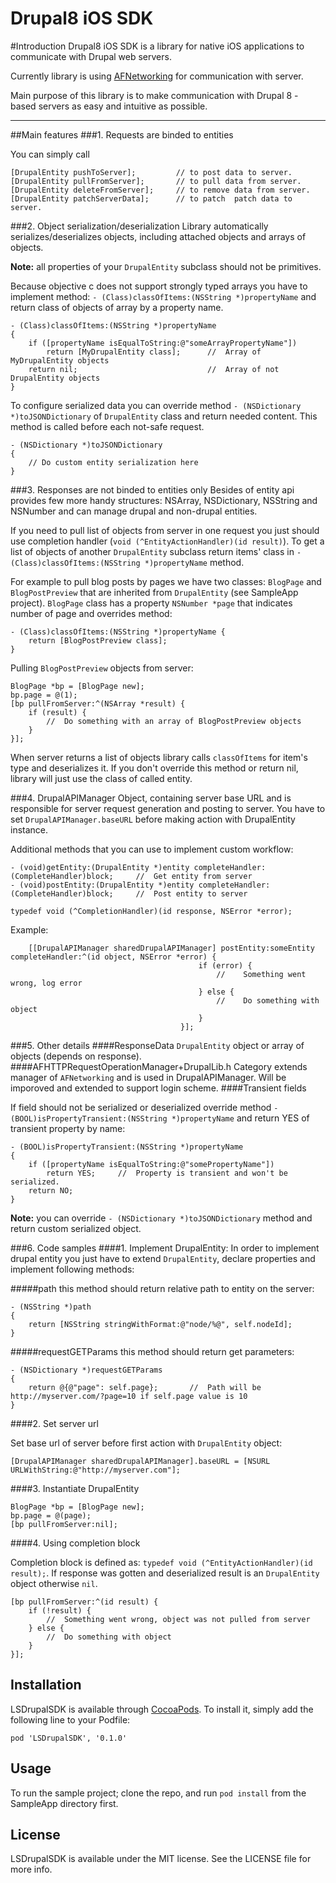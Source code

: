 **Drupal8 iOS SDK**
=====================


#Introduction
Drupal8 iOS SDK is a library for native iOS applications to communicate with Drupal web servers. 

Currently library is using [AFNetworking](https://github.com/AFNetworking/AFNetworking "AFNetworking") for communication with server. 

Main purpose of this library is to make communication with Drupal 8 - based servers as easy and intuitive as possible. 


----------

##Main features
###1. Requests are binded to entities

You can simply call
```
[DrupalEntity pushToServer];         // to post data to server.
[DrupalEntity pullFromServer];       // to pull data from server.
[DrupalEntity deleteFromServer];     // to remove data from server.
[DrupalEntity patchServerData];      // to patch  patch data to server.
```

###2. Object serialization/deserialization
Library automatically serializes/deserializes objects, including attached objects and arrays of objects. 

**Note:** all properties of your ```DrupalEntity``` subclass should not be primitives. 

Because objective c does not support strongly typed arrays you have to implement method: ```- (Class)classOfItems:(NSString *)propertyName``` and return class of objects of array by a property name.

    - (Class)classOfItems:(NSString *)propertyName 
    {
        if ([propertyName isEqualToString:@"someArrayPropertyName"])
            return [MyDrupalEntity class];      //  Array of MyDrupalEntity objects
        return nil;                             //  Array of not DrupalEntity objects
    }

To configure serialized data you can override method ```- (NSDictionary *)toJSONDictionary``` of ```DrupalEntity``` class and return needed content. This method is called before each not-safe request.

    - (NSDictionary *)toJSONDictionary 
    {
        // Do custom entity serialization here
    }

###3. Responses are not binded to entities only
Besides of entity api provides few more handy structures: NSArray, NSDictionary, NSString and NSNumber and can manage drupal and non-drupal entities.

If you need to pull list of objects from server in one request you just should use completion handler (```void (^EntityActionHandler)(id result)```). To get a list of objects of another ```DrupalEntity``` subclass return items' class in ```- (Class)classOfItems:(NSString *)propertyName``` method. 

For example to pull blog posts by pages we have two classes: ```BlogPage``` and ```BlogPostPreview``` that are inherited from ```DrupalEntity``` (see SampleApp project).
```BlogPage``` class has a property ```NSNumber *page``` that indicates number of page and overrides method:

    - (Class)classOfItems:(NSString *)propertyName {
        return [BlogPostPreview class];
    }

Pulling ```BlogPostPreview``` objects from server:

    BlogPage *bp = [BlogPage new];
    bp.page = @(1);
    [bp pullFromServer:^(NSArray *result) {
        if (result) {
            //  Do something with an array of BlogPostPreview objects
        }
    }];
    
When server returns a list of objects library calls ```classOfItems``` for item's type and deserializes it. If you don't override this method or return nil, library will just use the class of called entity.

###4. DrupalAPIManager
Object, containing server base URL and is responsible for server request generation and posting to server. You have to set ```DrupalAPIManager.baseURL``` before making action with DrupalEntity instance.

Additional methods that you can use to implement custom workflow:

    - (void)getEntity:(DrupalEntity *)entity completeHandler:(CompleteHandler)block;     //  Get entity from server 
    - (void)postEntity:(DrupalEntity *)entity completeHandler:(CompleteHandler)block;     //  Post entity to server
    
    typedef void (^CompletionHandler)(id response, NSError *error);
    
Example:

        [[DrupalAPIManager sharedDrupalAPIManager] postEntity:someEntity completeHandler:^(id object, NSError *error) {
                                              if (error) {
                                                  //    Something went wrong, log error
                                              } else {
                                                  //    Do something with object
                                              }
                                          }];

###5. Other details
####ResponseData
```DrupalEntity``` object or array of objects (depends on response). 
####AFHTTPRequestOperationManager+DrupalLib.h
Category extends manager of ```AFNetworking``` and is used in DrupalAPIManager. Will be imporoved and extended to support login scheme.
####Transient fields

If field should not be serialized or deserialized override method ```- (BOOL)isPropertyTransient:(NSString *)propertyName``` and return YES of transient property by name:

    - (BOOL)isPropertyTransient:(NSString *)propertyName
    {
        if ([propertyName isEqualToString:@"somePropertyName"])
            return YES;     //  Property is transient and won't be serialized.
        return NO;
    }
    
**Note:** you can override ```- (NSDictionary *)toJSONDictionary``` method and return custom serialized object.

###6. Code samples
####1. Implement DrupalEntity:
In order to implement drupal entity you just have to extend ```DrupalEntity```, declare properties and implement following methods:

#####path
this method should return relative path to entity on the server:

    - (NSString *)path 
    {
        return [NSString stringWithFormat:@"node/%@", self.nodeId];
    }

#####requestGETParams
this method should return get parameters: 

    - (NSDictionary *)requestGETParams 
    {
        return @{@"page": self.page};       //  Path will be http://myserver.com/?page=10 if self.page value is 10
    }

####2. Set server url

Set base url of server before first action with ```DrupalEntity``` object:

    [DrupalAPIManager sharedDrupalAPIManager].baseURL = [NSURL URLWithString:@"http://myserver.com"];

####3. Instantiate DrupalEntity

    BlogPage *bp = [BlogPage new];
    bp.page = @(page);
    [bp pullFromServer:nil];
    
####4. Using completion block

Completion block is defined as: ```typedef void (^EntityActionHandler)(id result);```. If response was gotten and deserialized result is an ```DrupalEntity``` object otherwise ```nil```.

    [bp pullFromServer:^(id result) {
        if (!result) {
            //  Something went wrong, object was not pulled from server
        } else {
            //  Do something with object
        }
    }];
    

## Installation

LSDrupalSDK is available through [CocoaPods](http://cocoapods.org). To install
it, simply add the following line to your Podfile:

    pod 'LSDrupalSDK', '0.1.0'

## Usage

To run the sample project; clone the repo, and run `pod install` from the SampleApp directory first.

## License

LSDrupalSDK is available under the MIT license. See the LICENSE file for more info.
